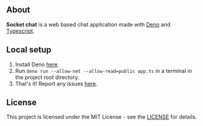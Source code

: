 ## About
**Socket chat** is a web based chat application made with [Deno](https://github.com/denoland/deno) and [Typescript](https://github.com/microsoft/TypeScript).

## Local setup
1. Install Deno [here](https://deno.land/#installation).
2. Run `deno run --allow-net --allow-read=public app.ts` in a terminal in the project root directory.
3. That's it! Report any issues [here](https://github.com/jonassterud/socketchat/issues).


## License
This project is licensed under the MIT License - see the [LICENSE](./LICENSE) for details.
